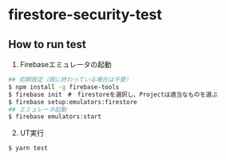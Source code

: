 # firestore-security-test
## How to run test

1. Firebaseエミュレータの起動
```bash
## 初期設定（既に終わっている場合は不要）
$ npm install -g firebase-tools
$ firebase init　#　firestoreを選択し、Projectは適当なものを選ぶ
$ firebase setup:emulators:firestore
## エミュレータ起動
$ firebase emulators:start
```

2. UT実行
```bash
$ yarn test
```
